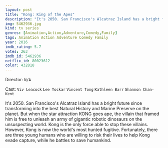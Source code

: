 ```yaml
---
layout: post
title: "Kong: King of the Apes"
description: "It's 2050. San Francisco's Alcatraz Island has a bright future since transforming into the best Natural History and Marine Preserve on the planet. But when the star attraction KONG goes ape, the villain that framed him is free to unleash an army of gigantic robotic dinosaurs on the unsuspecting world. Kong is the only force able to stop these villains. However, Kong is now the world's most hunted fugitive. Fortunately, there are three young humans who are willing to risk their lives to .."
img: 5462936.jpg
kind: tv series
genres: [Animation,Action,Adventure,Comedy,Family]
tags: Animation Action Adventure Comedy Family 
year: 2016
imdb_rating: 5.7
votes: 263
imdb_id: 5462936
netflix_id: 80023612
color: 432818
---
```

Director: `N/A`  

Cast: `Viv Leacock` `Lee Tockar` `Vincent Tong` `Kathleen Barr` `Shannon Chan-Kent` 

It's 2050. San Francisco's Alcatraz Island has a bright future since transforming into the best Natural History and Marine Preserve on the planet. But when the star attraction KONG goes ape, the villain that framed him is free to unleash an army of gigantic robotic dinosaurs on the unsuspecting world. Kong is the only force able to stop these villains. However, Kong is now the world's most hunted fugitive. Fortunately, there are three young humans who are willing to risk their lives to help Kong evade capture, while he battles to save humankind.